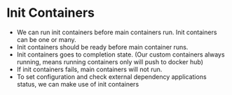 # Init Containers
* We can run init containers before main containers run. Init containers can be one or many.
* Init containers should be ready before main container runs.
* Init containers goes to completion state. (Our custom containers always running, means running containers only will push to docker hub)
* If init containers fails, main containers will not run. 
* To set configuration and check external dependency applications status, we can make use of init containers
